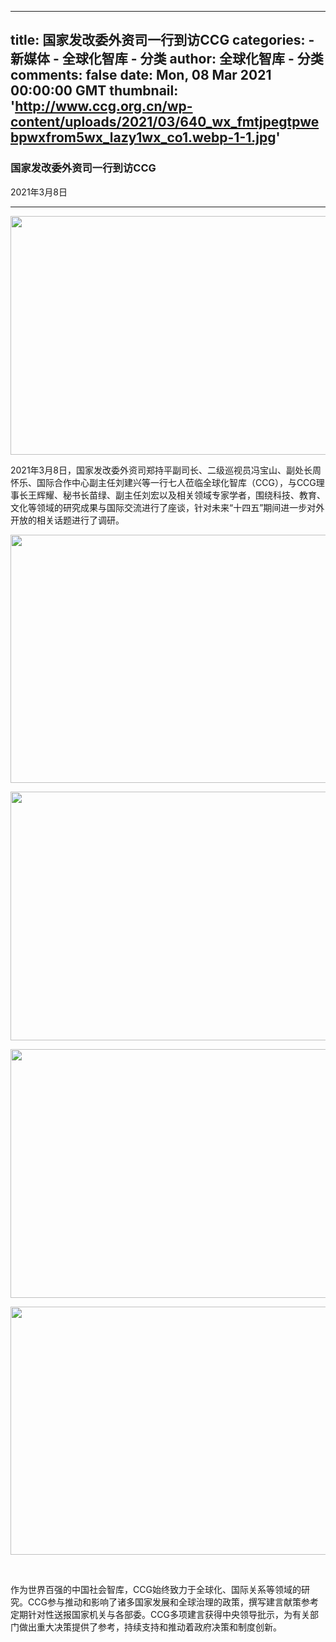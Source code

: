
---
title: 国家发改委外资司一行到访CCG
categories: 
    - 新媒体
    - 全球化智库 - 分类
author: 全球化智库 - 分类
comments: false
date: Mon, 08 Mar 2021 00:00:00 GMT
thumbnail: 'http://www.ccg.org.cn/wp-content/uploads/2021/03/640_wx_fmtjpegtpwebpwxfrom5wx_lazy1wx_co1.webp-1-1.jpg'
---

<div>   
<h3>国家发改委外资司一行到访CCG</h3>
                        <span class="time">2021年3月8日</span>
                        <hr>
                                                <p style="text-align: center;"><img class="aligncenter wp-image-62526" src="http://www.ccg.org.cn/wp-content/uploads/2021/03/640_wx_fmtjpegtpwebpwxfrom5wx_lazy1wx_co1.webp-1-1.jpg" alt width="600" height="382" referrerpolicy="no-referrer"></p>
<p>2021年3月8日，国家发改委外资司郑持平副司长、二级巡视员冯宝山、副处长周怀乐、国际合作中心副主任刘建兴等一行七人莅临全球化智库（CCG），与CCG理事长王辉耀、秘书长苗绿、副主任刘宏以及相关领域专家学者，围绕科技、教育、文化等领域的研究成果与国际交流进行了座谈，针对未来“十四五”期间进一步对外开放的相关话题进行了调研。</p>
<p style="text-align: center;"><img class="aligncenter wp-image-62527" src="http://www.ccg.org.cn/wp-content/uploads/2021/03/640_wx_fmtpngtpwebpwxfrom5wx_lazy1wx_co1.webp-2-1.jpg" alt width="600" height="397" referrerpolicy="no-referrer"></p>
<p style="text-align: center;"><img class="aligncenter wp-image-62528" src="http://www.ccg.org.cn/wp-content/uploads/2021/03/640_wx_fmtpngtpwebpwxfrom5wx_lazy1wx_co1.webp-3-1.jpg" alt width="600" height="398" referrerpolicy="no-referrer"></p>
<p style="text-align: center;"><img class="aligncenter wp-image-62529" src="http://www.ccg.org.cn/wp-content/uploads/2021/03/640_wx_fmtpngtpwebpwxfrom5wx_lazy1wx_co1.webp-4-1.jpg" alt width="600" height="398" referrerpolicy="no-referrer"></p>
<p style="text-align: center;"><img class="aligncenter wp-image-62530" src="http://www.ccg.org.cn/wp-content/uploads/2021/03/640_wx_fmtpngtpwebpwxfrom5wx_lazy1wx_co1.webp-5-1.jpg" alt width="600" height="397" referrerpolicy="no-referrer"></p>
<p> </p>
<p>作为世界百强的中国社会智库，CCG始终致力于全球化、国际关系等领域的研究。CCG参与推动和影响了诸多国家发展和全球治理的政策，撰写建言献策参考定期针对性送报国家机关与各部委。CCG多项建言获得中央领导批示，为有关部门做出重大决策提供了参考，持续支持和推动着政府决策和制度创新。</p>
                                                
                      
</div>
            